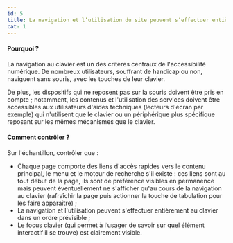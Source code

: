 ```yaml
---
id: 5
title: La navigation et l’utilisation du site peuvent s’effectuer entièrement au clavier
cat: 1
---
```


#### Pourquoi ?

La navigation au clavier est un des critères centraux de l'accessibilité numérique. De nombreux utilisateurs, souffrant de handicap ou non, naviguent sans souris, avec les touches de leur clavier. 

De plus, les dispositifs qui ne reposent pas sur la souris doivent être pris en compte ; notamment, les contenus et l'utilisation des services doivent être accessibles aux utilisateurs d'aides techniques (lecteurs d'écran par exemple) qui n'utilisent que le clavier ou un périphérique plus spécifique reposant sur les mêmes mécanismes que le clavier.

#### Comment contrôler ?

Sur l'échantillon, contrôler que :
* Chaque page comporte des liens d'accès rapides vers le contenu principal, le menu et le moteur de recherche s'il existe : ces liens sont au tout début de la page, ils sont de préférence visibles en permanence mais peuvent éventuellement ne s'afficher qu'au cours de la navigation au clavier (rafraîchir la page puis actionner la touche de tabulation pour les faire apparaître) ;
* La navigation et l'utilisation peuvent s'effectuer entièrement au clavier dans un ordre prévisible ;
* Le focus clavier (qui permet à l’usager de savoir sur quel élément interactif il se trouve) est clairement visible.